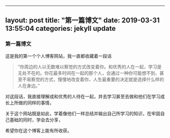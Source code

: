 
---
layout: post
title:  "第一篇博文"
date:   2019-03-31 13:55:04
categories: jekyll update
---
### 第一篇博文

这是我的第一个个人博客网站，我一直都收藏着一段话

> “你周边的人以无数难以察觉的方式改变着你。和优秀的人在一起，学习是无处不在的。你花最多时间在一起的那个人，会通过一种你可能想不到、甚至不易察觉的方式，慢慢地改变着你，人生最重要的决定就是选择什么样的人在身边。”

对这段话，我直接理解成和优秀的人待在一起，并去学习甚至去做和他们在学习成长上所做的同样的事情，

关于这个网站既是如此，学着像他们一样总结并输出自己所学习的知识，在牢固自己基础的同时，学会去分享，

希望你在这个博客上能有所收获。